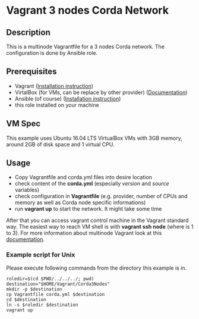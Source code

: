 # Vagrant 3 nodes Corda Network

## Description
This is a multinode Vagrantfile for a 3 nodes Corda network. The configuration is done by Ansible role.

## Prerequisites
- Vagrant  ([Installation instruction](https://www.vagrantup.com/docs/installation/))
- VirtalBox (for VMs, can be replace by other provider) ([Documentation](https://www.virtualbox.org/wiki/VirtualBox))
- Ansible (of course) ([Installation instruction](http://docs.ansible.com/ansible/intro_installation.html))
- this role installed on your machine

## VM Spec
This example uses Ubuntu 16.04 LTS VirtualBox VMs with 3GB memory, around 2GB of disk space and 1 virtual CPU.

## Usage
- Copy Vagrantfile and corda.yml files into desire location
- check content of the **corda.yml** (especially _version_ and _source_ variables)
- check configuration in **Vagrantfile** (e.g. provider, number of CPUs and memory as well as Corda node specific informations)
- run **vagrant up** to start the network. It might take some time

After that you can access vagrant control machine in the Vagrant standard way. The easiest way to reach VM shell is with **vagrant ssh node<number>** (where <number> is 1 to 3).
For more information about multinode Vagrant look at this [documentation](https://www.vagrantup.com/docs/multi-machine/).

### Example script for Unix

Please execute following commands from the directory this example is in.

```
roledir=$(cd $PWD/../../../; pwd)
destination="$HOME/Vagrant/Corda3Nodes"
mkdir -p $destination
cp Vagrantfile corda.yml $destination
cd $destination
ln -s $roledir $destination
vagrant up
```

